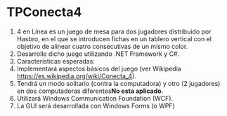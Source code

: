 # TPConecta4
1. 4 en Línea es un juego de mesa para dos jugadores distribuido por Hasbro, en el que se
introducen fichas en un tablero vertical con el objetivo de alinear cuatro consecutivas de un
mismo color.
2. Desarrolle dicho juego utilizando .NET Framework y C#.
3. Características esperadas:
1. Implementará aspectos básicos del juego (ver Wikipedia https://es.wikipedia.org/wiki/Conecta_4).
2. Tendrá un modo solitario (contra la computadora) y otro (2 jugadores) en dos computadoras diferentes<strong>No esta aplicado</strong>.
3. Utilizará Windows Communication Foundation (WCF).
4. La GUI será desarrollada con Windows Forms (o WPF)
